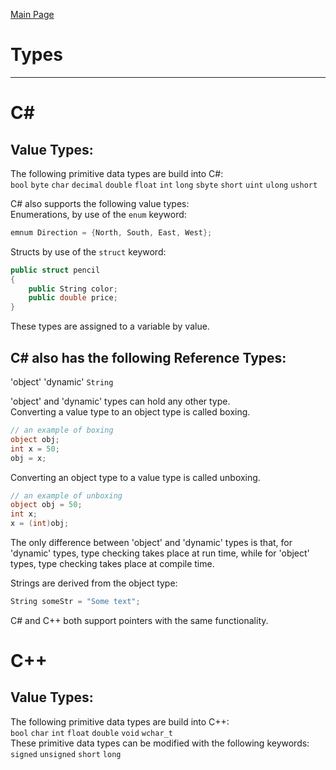 [Main Page](README.md)

# Types
-------------------------
C#
===
Value Types:  
--------
The following primitive data types are build into C#:  
`bool` `byte` `char` `decimal` `double` `float` `int` `long` `sbyte` `short` `uint` `ulong` `ushort`  

C# also supports the following value types:   
Enumerations, by use of the `enum` keyword:  
```C#
emnum Direction = {North, South, East, West};
```
Structs by use of the `struct` keyword:
```C#
public struct pencil
{
	public String color;
	public double price;
}
```

These types are assigned to a variable by value.  

C# also has the following Reference Types:  
---
'object' 'dynamic' `String`  

'object' and 'dynamic' types can hold any other type.  
Converting a value type to an object type is called boxing.  

```C#
// an example of boxing
object obj;
int x = 50;
obj = x;
```

Converting an object type to a value type is called unboxing. 
```C#
// an example of unboxing
object obj = 50;
int x;
x = (int)obj;
``` 

The only difference between 'object' and 'dynamic' types is that, for 'dynamic' types, type checking takes place at run time, while for 'object' types, type checking takes place at compile time.  

Strings are derived from the object type:  
```C#
String someStr = "Some text";
``` 

C# and C++ both support pointers with the same functionality.

C++
===
Value Types:
---
The following primitive data types are build into C++:  
`bool` `char` `int` `float` `double` `void` `wchar_t`  
These primitive data types can be modified with the following keywords:  
`signed` `unsigned` `short` `long`  